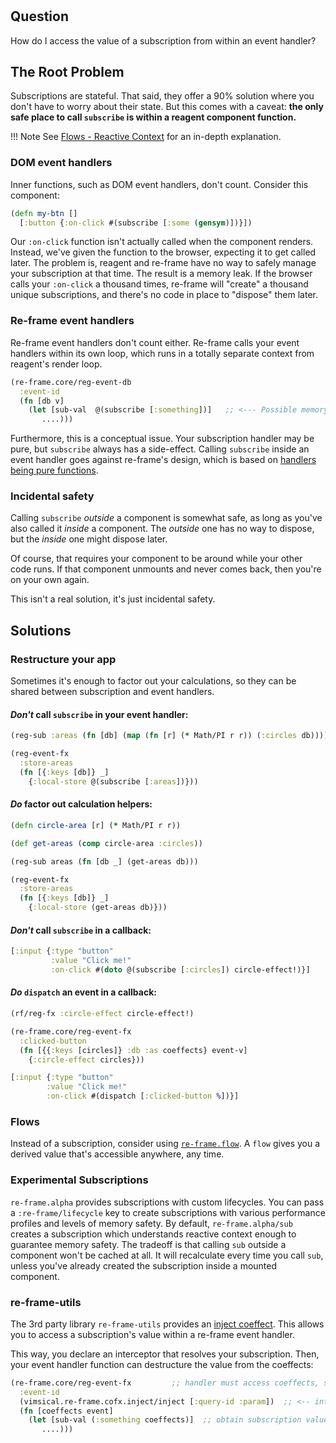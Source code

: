 
<!-- leave this H1 here. It stops mkdocs putting in a Title at the top.
     It needs to be at the top of the file otherwise it breaks the 
     table of contents on the right hand side. -->
#

## Question

How do I access the value of a subscription from within an event handler?

## The Root Problem

Subscriptions are stateful. That said, they offer a 90% solution where you don't have to worry about their state.
But this comes with a caveat: **the only safe place to call `subscribe` is within a reagent component function.** 

!!! Note
    See [Flows - Reactive Context](/re-frame/flows-advanced-topics/#reactive-context)
    for an in-depth explanation.

### DOM event handlers

Inner functions, such as DOM event handlers, don't count. Consider this component:

```clj
(defn my-btn []
  [:button {:on-click #(subscribe [:some (gensym)])}])
```

Our `:on-click` function isn't actually called when the component renders. Instead, we've given the function to the browser, expecting it to get called later. The problem is, reagent and re-frame have no way to safely manage your subscription at that time. The result is a memory leak. If the browser calls your `:on-click` a thousand times, re-frame will "create" a thousand unique subscriptions, and there's no code in place to "dispose" them later.

### Re-frame event handlers

Re-frame event handlers don't count either. Re-frame calls your event handlers within its own loop, which runs in a totally separate context from reagent's render loop.

```clj
(re-frame.core/reg-event-db
  :event-id 
  (fn [db v]
    (let [sub-val  @(subscribe [:something])]   ;; <--- Possible memory leak
       ....)))
```

Furthermore, this is a conceptual issue.
Your subscription handler may be pure, but `subscribe` always has a side-effect.
Calling `subscribe` inside an event handler goes against re-frame's design, which is based on [handlers being pure functions](/re-frame/on-dynamics/#pure-functions).

### Incidental safety

Calling `subscribe` *outside* a component is somewhat safe, as long as you've also called it *inside* a component.
The *outside* one has no way to dispose, but the *inside* one might dispose later.

Of course, that requires your component to be around while your other code runs.
If that component unmounts and never comes back, then you're on your own again.

This isn't a real solution, it's just incidental safety.

## Solutions

### Restructure your app

Sometimes it's enough to factor out your calculations, so they can be shared between subscription and event handlers.

#### *Don't* call `subscribe` in your event handler:

```clj
(reg-sub :areas (fn [db] (map (fn [r] (* Math/PI r r)) (:circles db))))

(reg-event-fx 
  :store-areas
  (fn [{:keys [db]} _]
    {:local-store @(subscribe [:areas])}))
```

#### *Do* factor out calculation helpers:

```clj
(defn circle-area [r] (* Math/PI r r))

(def get-areas (comp circle-area :circles))

(reg-sub areas (fn [db _] (get-areas db)))

(reg-event-fx 
  :store-areas
  (fn [{:keys [db]} _]
    {:local-store (get-areas db)}))
```

#### *Don't* call `subscribe` in a callback:

```clj
[:input {:type "button" 
         :value "Click me!"
         :on-click #(doto @(subscribe [:circles]) circle-effect!)}]
```

#### *Do* `dispatch` an event in a callback:

```clj
(rf/reg-fx :circle-effect circle-effect!)

(re-frame.core/reg-event-fx
  :clicked-button
  (fn [{{:keys [circles]} :db :as coeffects} event-v]
    {:circle-effect circles}))

[:input {:type "button" 
        :value "Click me!"
        :on-click #(dispatch [:clicked-button %])}]
```

### Flows

Instead of a subscription, consider using [`re-frame.flow`](/re-frame/Flows). 
A `flow` gives you a derived value that's accessible anywhere, any time.

### Experimental Subscriptions

`re-frame.alpha` provides subscriptions with custom lifecycles. 
You can pass a `:re-frame/lifecycle` key to create subscriptions with various performance profiles and levels of memory safety.
By default, `re-frame.alpha/sub` creates a subscription which understands reactive context enough to guarantee memory safety.
The tradeoff is that calling `sub` outside a component won't be cached at all. 
It will recalculate every time you call `sub`, unless you've already created the subscription inside a mounted component.

### re-frame-utils 

The 3rd party library `re-frame-utils` provides an [inject coeffect](https://github.com/vimsical/re-frame-utils/blob/master/src/vimsical/re_frame/cofx/inject.cljc).
This allows you to access a subscription's value within a re-frame event handler.

This way, you declare an interceptor that resolves your subscription. Then, your event handler function can destructure the value from the coeffects:

```clj
(re-frame.core/reg-event-fx         ;; handler must access coeffects, so use -fx
  :event-id 
  (vimsical.re-frame.cofx.inject/inject [:query-id :param])  ;; <-- interceptor will inject subscription value into coeffects
  (fn [coeffects event]
    (let [sub-val (:something coeffects)]  ;; obtain subscription value 
       ....)))
```
